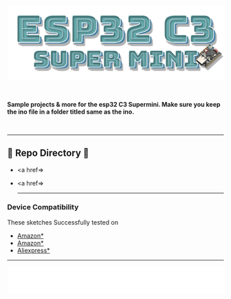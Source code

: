 ![Header](Images/Mainheader.png)

<br>

<b>Sample projects & more for the esp32 C3 Supermini. Make sure you keep the ino file in a folder titled same as the ino.</b>

<br>

___

## 📁 Repo Directory 📁

- <a href=></a>
- <a href=></a>
  
  <hr>
  
### Device Compatibility

These sketches Successfully tested on
- [Amazon\*]()
- [Amazon\*]()
- [Aliexpress\*]()

---

<p align="center">
<img src="https://github.com/ATOMNFT/ESP32-CYD-Projects/blob/main/images/Repolike.svg">
</p>